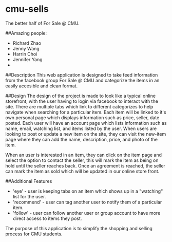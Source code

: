 # cmu-sells
The better half of For Sale @ CMU.



##Amazing people:
* Richard Zhao
* Jenny Wang
* Harrin Choi
* Jennifer Yang
*

##Description
This web application is designed to take feed information from the facebook group For Sale @ CMU and categorize the items in
an easily accesible and clean format. 

  ##Design
  The design of the project is made to look like a typical online storefront, with the user having to login via facebook to
  interact with the site. There are multiple tabs which link to different categorizes to help navigate when searching for a
  particular item. 
  Each item will be linked to it's own personal page which displays information such as price, seller, date posted.
  Each user will have an account page which lists information such as name, email, watching list, and items listed by the 
  user.
  When users are looking to post or update a new item on the site, they can visit the new-item page where they can add the 
  name, description, price, and photo of the item.
  
  When an user is interested in an item, they can click on the item page and select the option to contact the seller, this 
  will mark the item as being on hold until the seller reaches back. Once an agreement is reached, the seller can mark the 
  item as sold which will be updated in our online store front.
  
  ##Additional Features
  * 'eye' - user is keeping tabs on an item which shows up in a "watching" list for the user.
  * 'recommend' - user can tag another user to notify them of a particular item.
  * 'follow' - user can follow another user or group account to have more direct access to items they post.

The purpose of this application is to simplify the shopping and selling process for CMU students. 
  
